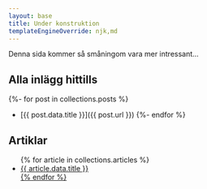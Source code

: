 ```yaml
---
layout: base
title: Under konstruktion
templateEngineOverride: njk,md
---
```


Denna sida kommer så småningom vara mer intressant…

## Alla inlägg hittills

{%- for post in collections.posts %}
- [{{ post.data.title }}]({{ post.url }})
{%- endfor %}

## Artiklar

<ul>
{% for article in collections.articles %}
<li><a href="{{ article.url }}">{{ article.data.title }}</li>
{% endfor %}
</ul>
